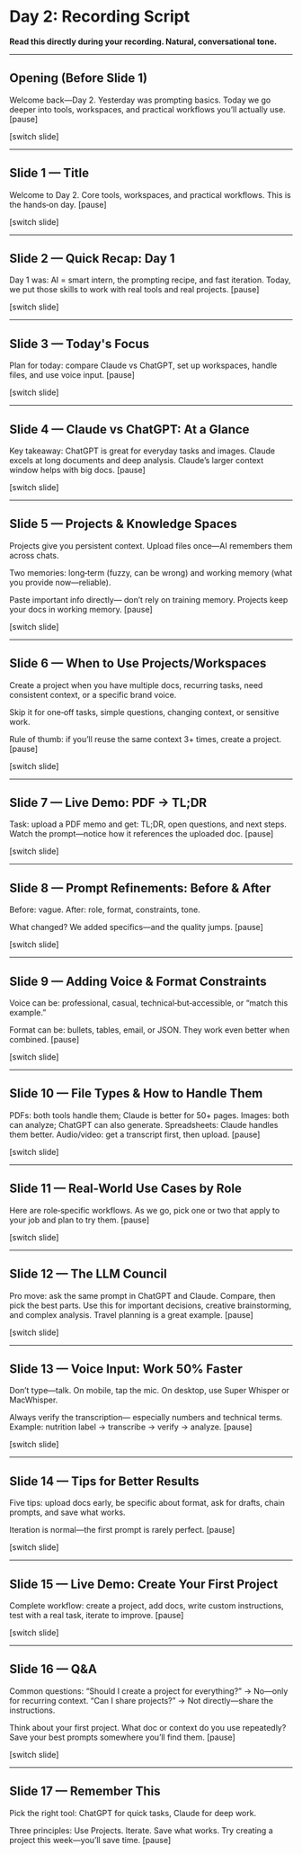 # Day 2: Recording Script

**Read this directly during your recording. Natural, conversational tone.**

---

## Opening (Before Slide 1)
Welcome back—Day 2.
Yesterday was prompting basics.
Today we go deeper into tools, workspaces,
and practical workflows you’ll actually use. [pause]

[switch slide]

---

## Slide 1 — Title
Welcome to Day 2.
Core tools, workspaces, and practical workflows.
This is the hands‑on day. [pause]

[switch slide]

---

## Slide 2 — Quick Recap: Day 1
Day 1 was: AI = smart intern, the prompting recipe,
and fast iteration.
Today, we put those skills to work
with real tools and real projects. [pause]

[switch slide]

---

## Slide 3 — Today's Focus
Plan for today:
compare Claude vs ChatGPT,
set up workspaces,
handle files,
and use voice input. [pause]

[switch slide]

---

## Slide 4 — Claude vs ChatGPT: At a Glance
Key takeaway:
ChatGPT is great for everyday tasks and images.
Claude excels at long documents and deep analysis.
Claude’s larger context window helps with big docs. [pause]

[switch slide]

---

## Slide 5 — Projects & Knowledge Spaces
Projects give you persistent context.
Upload files once—AI remembers them across chats.

Two memories:
long‑term (fuzzy, can be wrong)
and working memory (what you provide now—reliable).

Paste important info directly—
don’t rely on training memory.
Projects keep your docs in working memory. [pause]

[switch slide]

---

## Slide 6 — When to Use Projects/Workspaces
Create a project when you have multiple docs,
recurring tasks, need consistent context,
or a specific brand voice.

Skip it for one‑off tasks,
simple questions,
changing context,
or sensitive work.

Rule of thumb: if you’ll reuse the same context 3+ times,
create a project. [pause]

[switch slide]

---

## Slide 7 — Live Demo: PDF → TL;DR
Task: upload a PDF memo and get:
TL;DR, open questions, and next steps.
Watch the prompt—notice how it references the uploaded doc. [pause]

[switch slide]

---

## Slide 8 — Prompt Refinements: Before & After
Before: vague.
After: role, format, constraints, tone.

What changed?
We added specifics—and the quality jumps. [pause]

[switch slide]

---

## Slide 9 — Adding Voice & Format Constraints
Voice can be: professional, casual,
technical‑but‑accessible, or “match this example.”

Format can be: bullets, tables, email, or JSON.
They work even better when combined. [pause]

[switch slide]

---

## Slide 10 — File Types & How to Handle Them
PDFs: both tools handle them; Claude is better for 50+ pages.
Images: both can analyze; ChatGPT can also generate.
Spreadsheets: Claude handles them better.
Audio/video: get a transcript first, then upload. [pause]

[switch slide]

---

## Slide 11 — Real-World Use Cases by Role
Here are role‑specific workflows.
As we go, pick one or two that apply to your job
and plan to try them. [pause]

[switch slide]

---

## Slide 12 — The LLM Council
Pro move: ask the same prompt in ChatGPT and Claude.
Compare, then pick the best parts.
Use this for important decisions,
creative brainstorming, and complex analysis.
Travel planning is a great example. [pause]

[switch slide]

---

## Slide 13 — Voice Input: Work 50% Faster
Don’t type—talk.
On mobile, tap the mic.
On desktop, use Super Whisper or MacWhisper.

Always verify the transcription—
especially numbers and technical terms.
Example: nutrition label → transcribe → verify → analyze. [pause]

[switch slide]

---

## Slide 14 — Tips for Better Results
Five tips:
upload docs early,
be specific about format,
ask for drafts,
chain prompts,
and save what works.

Iteration is normal—the first prompt is rarely perfect. [pause]

[switch slide]

---

## Slide 15 — Live Demo: Create Your First Project
Complete workflow:
create a project,
add docs,
write custom instructions,
test with a real task,
iterate to improve. [pause]

[switch slide]

---

## Slide 16 — Q&A
Common questions:
“Should I create a project for everything?” → No—only for recurring context.
“Can I share projects?” → Not directly—share the instructions.

Think about your first project.
What doc or context do you use repeatedly?
Save your best prompts somewhere you’ll find them. [pause]

[switch slide]

---

## Slide 17 — Remember This
Pick the right tool: ChatGPT for quick tasks,
Claude for deep work.

Three principles:
Use Projects. Iterate. Save what works.
Try creating a project this week—you’ll save time. [pause]


